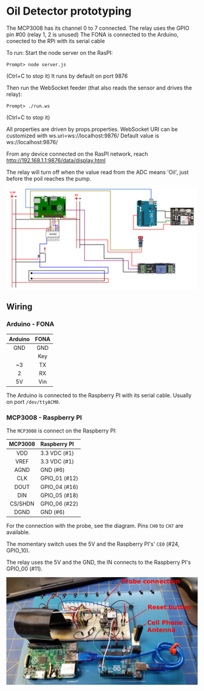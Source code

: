 # Oil Detector prototyping

The MCP3008 has its channel 0 to 7 connected.
The relay uses the GPIO pin #00 (relay 1, 2 is unused)
The FONA is connected to the Arduino, conected to the RPi with its serial cable

To run:
Start the node server on the RasPI:
```
Prompt> node server.js
```
(Ctrl+C to stop it)
It runs by default on port 9876

Then run the WebSocket feeder (that also reads the sensor and drives the relay):
```
Prompt> ./run.ws
```
(Ctrl+C to stop it)

All properties are driven by props.properties.
WebSocket URI can be customized with ws.uri=ws://localhost:9876/
Default value is ws://localhost:9876/

From any device connected on the RasPI network, reach 
http://192.168.1.1:9876/data/display.html

The relay will turn off when the value read from the ADC means 'Oil', just before the poil reaches the pump.

![Wiring](doc/bold.wiring.png "Wiring")

## Wiring
### Arduino - FONA
| Arduino | FONA |
|:-------:|:----:|
| GND | GND |
|     | Key |
| ~3  | TX |
| 2   | RX |
| 5V  | Vin |

The Arduino is connected to the Raspberry PI with its serial cable. Usually on port `/dev/ttyACM0`.

### MCP3008 - Raspberry PI
The `MCP3008` is connect on the Raspberry PI:

| MCP3008 | Raspberry PI |
|:-------:|:-------------|
| VDD     | 3.3 VDC (#1) |
| VREF    | 3.3 VDC (#1) |
| AGND    | GND (#6)     |
| CLK     | GPIO_01 (#12) |
| DOUT    | GPIO_04 (#16) |
| DIN     | GPIO_05 (#18) |
| CS/SHDN | GPIO_06 (#22) |
| DGND    | GND (#6) |

For the connection with the probe, see the diagram. Pins `CH0` to `CH7` are available.

The momentary switch uses the 5V and the Raspberry PI's' `CE0` (#24, GPIO_10).

The relay uses the 5V and the GND, the IN connects to the Raspberry PI's GPIO_00 (#11).

![Prototype](doc/prototype.png "Prototype")
